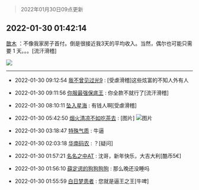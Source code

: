 > 2022年01月30日09点更新
<link rel="stylesheet" href="https://cdn.jsdelivr.net/gh/taotie6/sampleJSON@main/css/photo_show.css">
<meta name="referrer" content="no-referrer" />


 ## 2022-01-30 01:42:14 

 [㪚木](https://www.coolapk.com/feed/33193652?shareKey=ZGYyOTQwYjk3OGFkNjFmNTgwMDI~) ：不像我家房子首付。倒是很接近我3天的平均收入。当然，偶尔也可能只需要 1 天。。。[流汗滑稽] 

<div class="album">
<img class="img-item" src="https://image.coolapk.com/feed/2021/0604/09/3142203_cc75c90b_1482_4911@300x300.gif" />
</div>

 ------- 

- 2022-01-30 09:12:54 [我不曾见过光9](uid=1784401) : [受虐滑稽]这些炫富的不知人外有人 

- 2022-01-30 09:11:56 [你服最强保底王](uid=3268736) : 你全款不就行了[流汗滑稽] 

- 2022-01-30 08:10:11 [坠入星海](uid=4368563) : 有钱人啊[受虐滑稽] 

- 2022-01-30 05:42:50 [烟火清凉不如吃茶去](uid=4279524) : [图片] ![图片](https://image.coolapk.com/feed/2022/0130/05/4279524_56f5b2a0_2569_3346_618@843x722.jpeg)

- 2022-01-30 03:18:47 [特殊气质](uid=926691) : 牛逼 

- 2022-01-30 02:03:18 [华南码农](uid=1324398) : ？[疑问] 

- 2022-01-30 01:57:21 [名名之中AT](uid=520258) : 沈哥，新年快乐，大吉大利[酷币5€] 

- 2022-01-30 01:56:10 [薛定谔的狗狗狗狗](uid=2327954) : 那么晚还没睡吗 

- 2022-01-30 01:55:59 [白日梦患者](uid=533502) : 您就是逼王之王[牛啤] 

